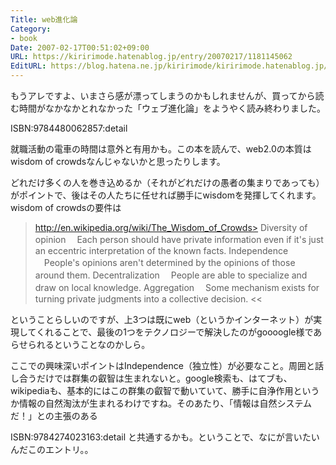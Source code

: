 ```yaml
---
Title: web進化論
Category:
- book
Date: 2007-02-17T00:51:02+09:00
URL: https://kiririmode.hatenablog.jp/entry/20070217/1181145062
EditURL: https://blog.hatena.ne.jp/kiririmode/kiririmode.hatenablog.jp/atom/entry/8454420450078217591
---
```


もうアレですよ、いまさら感が漂ってしまうのかもしれませんが、買ってから読む時間がなかなかとれなかった「ウェブ進化論」をようやく読み終わりました。

ISBN:9784480062857:detail

就職活動の電車の時間は意外と有用かも。この本を読んで、web2.0の本質はwisdom of crowdsなんじゃないかと思ったりします。

どれだけ多くの人を巻き込めるか（それがどれだけの愚者の集まりであっても）がポイントで、後はその人たちに任せれば勝手にwisdomを発揮してくれます。wisdom of crowdsの要件は
>http://en.wikipedia.org/wiki/The_Wisdom_of_Crowds>
    Diversity of opinion
    　Each person should have private information even if it's just an eccentric interpretation of the known facts.
    Independence
    　People's opinions aren't determined by the opinions of those around them.
    Decentralization
    　People are able to specialize and draw on local knowledge.
    Aggregation
    　Some mechanism exists for turning private judgments into a collective decision.
<<

ということらしいのですが、上3つは既にweb（というかインターネット）が実現してくれることで、最後の1つをテクノロジーで解決したのがgoooogle様であらせられるということなのかしら。


ここでの興味深いポイントはIndependence（独立性）が必要なこと。周囲と話し合うだけでは群集の叡智は生まれないと。google検索も、はてブも、wikipediaも、基本的にはこの群集の叡智で動いていて、勝手に自浄作用というか情報の自然淘汰が生まれるわけですね。そのあたり、「情報は自然システムだ！」との主張のある


ISBN:9784274023163:detail
と共通するかも。ということで、なにが言いたいんだこのエントリ。。 
